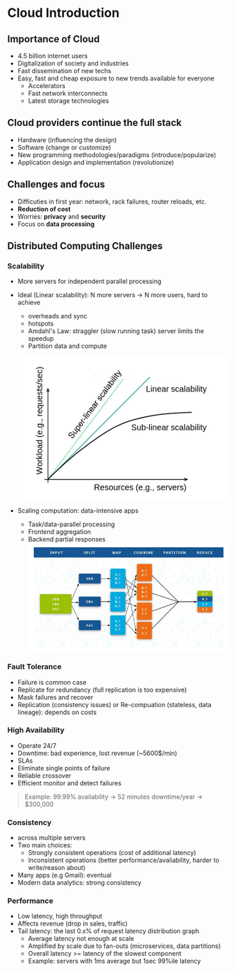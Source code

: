 # Cloud Introduction

## Importance of Cloud

- 4.5 billion internet users
- Digitalization of society and industries
- Fast dissemination of new techs
- Easy, fast and cheap exposure to new trends available for everyone
  - Accelerators
  - Fast network interconnects
  - Latest storage technologies

## Cloud providers continue the full stack

- Hardware (influencing the design)
- Software (change or customize)
- New programming methodologies/paradigms (introduce/popularize)
- Application design and implementation (revolutionize)

## Challenges and focus

- Difficuties in first year: network, rack failures, router reloads, etc.
- **Reduction of cost**
- Worries: **privacy** and **security**
- Focus on **data processing**

## Distributed Computing Challenges

### Scalability

- More servers for independent parallel processing
- Ideal (Linear scalability): N more servers -> N more users, hard to achieve

  - overheads and sync
  - hotspots
  - Amdahl's Law: straggler (slow running task) server limits the speedup
  - Partition data and compute

  ![Scalability](assets/scalability.png)

- Scaling computation: data-intensive apps
  - Task/data-parallel processing
  - Frontend aggregation
  - Backend partial responses
    ![Map-Reduce](assets/map-reduce.png)

### Fault Tolerance

- Failure is common case
- Replicate for redundancy (full replication is too expensive)
- Mask failures and recover
- Replication (consistency issues) or Re-compuation (stateless, data lineage): depends on costs

### High Availability

- Operate 24/7
- Downtime: bad experience, lost revenue (~5600$/min)
- SLAs
- Eliminate single points of failure
- Reliable crossover
- Efficient monitor and detect failures

> Example: 99.99% availability -> 52 minutes downtime/year -> $300,000

### Consistency

- across multiple servers
- Two main choices:
  - Strongly consistent operations (cost of additional latency)
  - Inconsistent operations (better performance/avaliability, harder to write/reason about)
- Many apps (e.g Gmail): eventual
- Modern data analytics: strong consistency

### Performance

- Low latency, high throughput
- Affects revenue (drop in sales, traffic)
- Tail latency: the last 0.x% of request latency distribution graph
  - Average latency not enough at scale
  - Amplified by scale due to fan-outs (microservices, data partitions)
  - Overall latency >= latency of the slowest component
  - Example: servers with 1ms average but 1sec 99%ile latency
